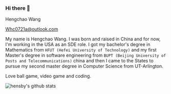 ### Hi there 👋

<!--
**hensby/hensby** is a ✨ _special_ ✨ repository because its `README.md` (this file) appears on your GitHub profile.

Here are some ideas to get you started:

- 🔭 I’m currently working on ...
- 🌱 I’m currently learning ...
- 👯 I’m looking to collaborate on ...
- 🤔 I’m looking for help with ...
- 💬 Ask me about ...
- 📫 How to reach me: ...
- 😄 Pronouns: ...
- ⚡ Fun fact: ...
-->


Hengchao Wang 

Whc0721a@outlook.com

My name is Hengchao Wang. I was born and raised in China and for now, I'm working in the USA as an SDE role. I got my bachelor's degree in Mathematics from `HFUT (Hefei University of Technology)` and my first Master's degree in software engineering from `BUPT (Beijing University of Posts and Telecommunications)` china and then I came to the States to pursue my second master degree in Computer Science from UT-Arlington.

Love ball game, video game and coding.


![hensby's github stats](https://github-readme-stats.vercel.app/api?username=hensby&show_icons=true&theme=radical)
